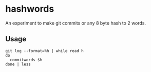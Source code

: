 # hashwords
An experiment to make git commits or any 8 byte hash to 2 words.

## Usage

```
git log --format=%h | while read h
do
  commitwords $h
done | less
```
